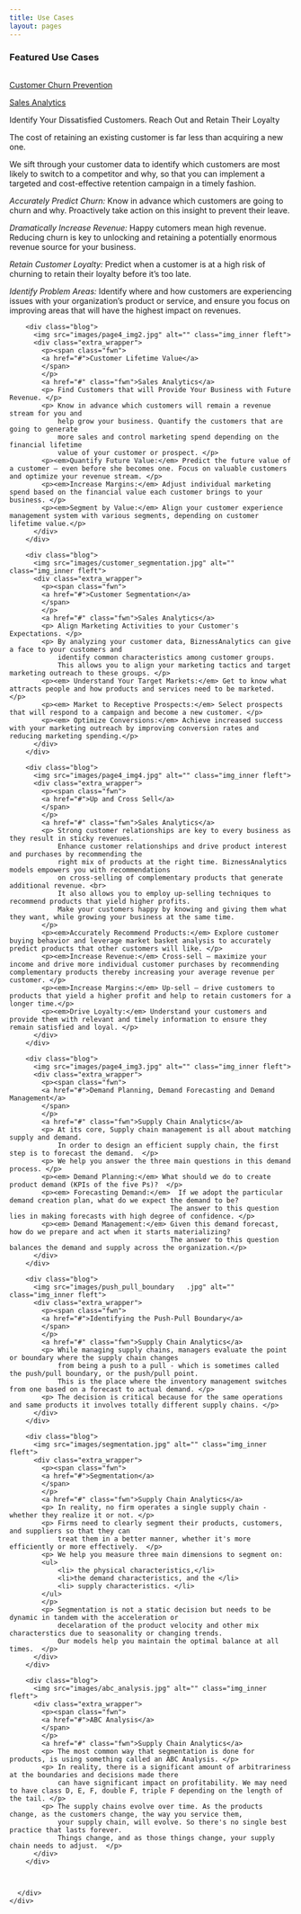 ```yaml
---
title: Use Cases
layout: pages
---
```


<!--=====================
          Content
======================-->
<section id="content">
  <div class="container">
    <div class="row">
      <div class="grid_12">
        <h3>Featured Use Cases</h3>
        <div class="blog">
          <img src="images/page4_img1.jpg" alt="" class="img_inner fleft">
          <div class="extra_wrapper">
            <p><span class="fwn">
			<a href="#">Customer Churn Prevention</a>
			</span>
			</p> 
            <a href="#" class="fwn">Sales Analytics</a>
			<p> Identify Your Dissatisfied Customers. Reach Out and Retain Their Loyalty</p> 
			<p>The cost of retaining an existing customer is far less than acquiring a new one. </p> 
			<p> We sift through your customer data to identify which customers are most likely to switch 
			to a competitor and why, so that you can implement a targeted and cost-effective 
			retention campaign in a timely fashion. </p>
			<p><em>Accurately Predict Churn:</em> Know in advance which customers are going to churn and why. Proactively take action on this insight to prevent their leave. </p>
			<p><em>Dramatically Increase Revenue:</em> Happy cutomers mean high revenue. Reducing churn is key to unlocking and retaining a potentially enormous revenue source for your business. </p>
			<p><em>Retain Customer Loyalty:</em> Predict when a customer is at a high risk of churning to retain their loyalty before it’s too late.</p>
			<p><em>Identify Problem Areas:</em> Identify where and how customers are experiencing issues with your organization’s product or service, and ensure you focus on improving areas that will have the highest impact on revenues. </p>
          </div>
        </div>
		
        <div class="blog">
          <img src="images/page4_img2.jpg" alt="" class="img_inner fleft">
          <div class="extra_wrapper">
            <p><span class="fwn">
			<a href="#">Customer Lifetime Value</a>
			</span>
			</p> 
            <a href="#" class="fwn">Sales Analytics</a>
			<p> Find Customers that will Provide Your Business with Future Revenue. </p> 
			<p> Know in advance which customers will remain a revenue stream for you and 
				help grow your business. Quantify the customers that are going to generate 
				more sales and control marketing spend depending on the financial lifetime 
				value of your customer or prospect. </p>
			<p><em>Quantify Future Value:</em> Predict the future value of a customer – even before she becomes one. Focus on valuable customers and optimize your revenue stream. </p>
			<p><em>Increase Margins:</em> Adjust individual marketing spend based on the financial value each customer brings to your business. </p>
			<p><em>Segment by Value:</em> Align your customer experience management system with various segments, depending on customer lifetime value.</p>
          </div>
        </div>
		
        <div class="blog">
          <img src="images/customer_segmentation.jpg" alt="" class="img_inner fleft">
          <div class="extra_wrapper">
            <p><span class="fwn">
			<a href="#">Customer Segmentation</a>
			</span>
			</p> 
            <a href="#" class="fwn">Sales Analytics</a>
			<p> Align Marketing Activities to your Customer's Expectations. </p> 
			<p> By analyzing your customer data, BiznessAnalytics can give a face to your customers and 
				identify common characteristics among customer groups. 
				This allows you to align your marketing tactics and target marketing outreach to these groups. </p>
			<p><em> Understand Your Target Markets:</em> Get to know what attracts people and how products and services need to be marketed. </p>
			<p><em> Market to Receptive Prospects:</em> Select prospects that will respond to a campaign and become a new customer. </p>
			<p><em> Optimize Conversions:</em> Achieve increased success with your marketing outreach by improving conversion rates and reducing marketing spending.</p>
          </div>
        </div>
		
        <div class="blog">
          <img src="images/page4_img4.jpg" alt="" class="img_inner fleft">
          <div class="extra_wrapper">
            <p><span class="fwn">
			<a href="#">Up and Cross Sell</a>
			</span>
			</p> 
            <a href="#" class="fwn">Sales Analytics</a>
			<p> Strong customer relationships are key to every business as they result in sticky revenues. 
				Enhance customer relationships and drive product interest and purchases by recommending the 
				right mix of products at the right time. BiznessAnalytics models empowers you with recommendations 
				on cross-selling of complementary products that generate additional revenue. <br>
				It also allows you to employ up-selling techniques to recommend products that yield higher profits. 
				Make your customers happy by knowing and giving them what they want, while growing your business at the same time. 
			</p> 
			<p><em>Accurately Recommend Products:</em> Explore customer buying behavior and leverage market basket analysis to accurately predict products that other customers will like. </p>
			<p><em>Increase Revenue:</em> Cross-sell – maximize your income and drive more individual customer purchases by recommending complementary products thereby increasing your average revenue per customer. </p>
			<p><em>Increase Margins:</em> Up-sell – drive customers to products that yield a higher profit and help to retain customers for a longer time.</p>
			<p><em>Drive Loyalty:</em> Understand your customers and provide them with relevant and timely information to ensure they remain satisfied and loyal. </p>
          </div>
        </div>
		
        <div class="blog">
          <img src="images/page4_img3.jpg" alt="" class="img_inner fleft">
          <div class="extra_wrapper">
            <p><span class="fwn">
			<a href="#">Demand Planning, Demand Forecasting and Demand Management</a>
			</span>
			</p> 
            <a href="#" class="fwn">Supply Chain Analytics</a>
			<p> At its core, Supply chain management is all about matching supply and demand. 
				In order to design an efficient supply chain, the first step is to forecast the demand.  </p> 
			<p> We help you answer the three main questions in this demand process. </p>
			<p><em> Demand Planning:</em> What should we do to create product demand (KPIs of the five Ps)?  </p>
			<p><em> Forecasting Demand:</em>  If we adopt the particular demand creation plan, what do we expect the demand to be? 
											The answer to this question lies in making forecasts with high degree of confidence. </p>
			<p><em> Demand Management:</em> Given this demand forecast, how do we prepare and act when it starts materializing? 
											The answer to this question balances the demand and supply across the organization.</p>
          </div>
        </div>

        <div class="blog">
          <img src="images/push_pull_boundary	.jpg" alt="" class="img_inner fleft">
          <div class="extra_wrapper">
            <p><span class="fwn">
			<a href="#">Identifying the Push-Pull Boundary</a>
			</span>
			</p> 
            <a href="#" class="fwn">Supply Chain Analytics</a>
			<p> While managing supply chains, managers evaluate the point or boundary where the supply chain changes 
				from being a push to a pull - which is sometimes called the push/pull boundary, or the push/pull point. 
				This is the place where the inventory management switches from one based on a forecast to actual demand. </p>
			<p> The decision is critical because for the same operations and same products it involves totally different supply chains. </p> 
          </div>
        </div>
		
        <div class="blog">
          <img src="images/segmentation.jpg" alt="" class="img_inner fleft">
          <div class="extra_wrapper">
            <p><span class="fwn">
			<a href="#">Segmentation</a>
			</span>
			</p> 
            <a href="#" class="fwn">Supply Chain Analytics</a>
			<p> In reality, no firm operates a single supply chain - whether they realize it or not. </p>
			<p> Firms need to clearly segment their products, customers, and suppliers so that they can 
				treat them in a better manner, whether it's more efficiently or more effectively.  </p>
			<p>	We help you measure three main dimensions to segment on: 
			<ul>
				<li> the physical characteristics,</li> 
				<li>the demand characteristics, and the </li> 
				<li> supply characteristics. </li>
			</ul>
			</p>
			<p> Segmentation is not a static decision but needs to be dynamic in tandem with the acceleration or 
				decelaration of the product velocity and other mix characterstics due to seasonality or changing trends. 
				Our models help you maintain the optimal balance at all times.  </p>
          </div>
        </div>

        <div class="blog">
          <img src="images/abc_analysis.jpg" alt="" class="img_inner fleft">
          <div class="extra_wrapper">
            <p><span class="fwn">
			<a href="#">ABC Analysis</a>
			</span>
			</p> 
            <a href="#" class="fwn">Supply Chain Analytics</a>
			<p> The most common way that segmentation is done for products, is using something called an ABC Analysis. </p>
			<p> In reality, there is a significant amount of arbitrariness at the boundaries and decisions made there 
				can have significant impact on profitability. We may need to have class D, E, F, double F, triple F depending on the length of the tail. </p> 
			<p> The supply chains evolve over time. As the products change, as the customers change, the way you service them, 
				your supply chain, will evolve. So there's no single best practice that lasts forever. 
				Things change, and as those things change, your supply chain needs to adjust.  </p>
          </div>
        </div>
		
		
		
      </div>
    </div>
  </div>
</section>
